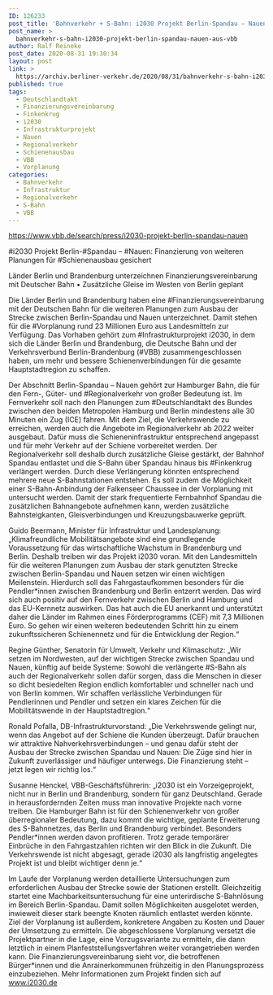 ```yaml
---
ID: 126233
post_title: 'Bahnverkehr + S-Bahn: i2030 Projekt Berlin-Spandau – Nauen, aus VBB'
post_name: >
  bahnverkehr-s-bahn-i2030-projekt-berlin-spandau-nauen-aus-vbb
author: Ralf Reineke
post_date: 2020-08-31 19:30:34
layout: post
link: >
  https://archiv.berliner-verkehr.de/2020/08/31/bahnverkehr-s-bahn-i2030-projekt-berlin-spandau-nauen-aus-vbb/
published: true
tags:
  - Deutschlandtakt
  - Finanzierungsvereinbarung
  - Finkenkrug
  - i2030
  - Infrastrukturprojekt
  - Nauen
  - Regionalverkehr
  - Schienenausbau
  - VBB
  - Vorplanung
categories:
  - Bahnverkehr
  - Infrastruktur
  - Regionalverkehr
  - S-Bahn
  - VBB
---
```

https://www.vbb.de/search/press/i2030-projekt-berlin-spandau-nauen

#i2030 Projekt Berlin-#Spandau – #Nauen: Finanzierung von weiteren Planungen für #Schienenausbau gesichert

Länder Berlin und Brandenburg unterzeichnen Finanzierungsvereinbarung mit Deutscher Bahn • Zusätzliche Gleise im Westen von Berlin geplant

Die Länder Berlin und Brandenburg haben eine #Finanzierungsvereinbarung mit der Deutschen Bahn für die weiteren Planungen zum Ausbau der Strecke zwischen Berlin-Spandau und Nauen unterzeichnet. Damit stehen für die #Vorplanung rund 23 Millionen Euro aus Landesmitteln zur Verfügung. Das Vorhaben gehört zum #Infrastrukturprojekt i2030, in dem sich die Länder Berlin und Brandenburg, die Deutsche Bahn und der Verkehrsverbund Berlin-Brandenburg (#VBB) zusammengeschlossen haben, um mehr und bessere Schienenverbindungen für die gesamte Hauptstadtregion zu schaffen.

Der Abschnitt Berlin-Spandau – Nauen gehört zur Hamburger Bahn, die für den Fern-, Güter- und #Regionalverkehr von großer Bedeutung ist. Im Fernverkehr soll nach den Planungen zum #Deutschlandtakt des Bundes zwischen den beiden Metropolen Hamburg und Berlin mindestens alle 30 Minuten ein Zug (ICE) fahren. Mit dem Ziel, die Verkehrswende zu erreichen, werden auch die Angebote im Regionalverkehr ab 2022 weiter ausgebaut. Dafür muss die Schieneninfrastruktur entsprechend angepasst und für mehr Verkehr auf der Schiene vorbereitet werden. Der Regionalverkehr soll deshalb durch zusätzliche Gleise gestärkt, der Bahnhof Spandau entlastet und die S-Bahn über Spandau hinaus bis #Finkenkrug verlängert werden. Durch diese Verlängerung könnten entsprechend mehrere neue S-Bahnstationen entstehen. Es soll zudem die Möglichkeit einer S-Bahn-Anbindung der Falkenseer Chaussee in der Vorplanung mit untersucht werden. Damit der stark frequentierte Fernbahnhof Spandau die zusätzlichen Bahnangebote aufnehmen kann, werden zusätzliche Bahnsteigkanten, Gleisverbindungen und Kreuzungsbauwerke geprüft.

Guido Beermann, Minister für Infrastruktur und Landesplanung:
„Klimafreundliche Mobilitätsangebote sind eine grundlegende Voraussetzung für das wirtschaftliche Wachstum in Brandenburg und Berlin. Deshalb treiben wir das Projekt i2030 voran. Mit den Landesmitteln für die weiteren Planungen zum Ausbau der stark genutzten Strecke zwischen Berlin-Spandau und Nauen setzen wir einen wichtigen Meilenstein. Hierdurch soll das Fahrgastaufkommen besonders für die Pendler*innen zwischen Brandenburg und Berlin entzerrt werden. Das wird sich auch positiv auf den Fernverkehr zwischen Berlin und Hamburg und das EU-Kernnetz auswirken. Das hat auch die EU anerkannt und unterstützt daher die Länder im Rahmen eines Förderprogramms (CEF) mit 7,3 Millionen Euro. So gehen wir einen weiteren bedeutenden Schritt hin zu einem zukunftssicheren Schienennetz und für die Entwicklung der Region.“

Regine Günther, Senatorin für Umwelt, Verkehr und Klimaschutz:
„Wir setzen im Nordwesten, auf der wichtigen Strecke zwischen Spandau und Nauen, künftig auf beide Systeme: Sowohl die verlängerte #S-Bahn als auch der Regionalverkehr sollen dafür sorgen, dass die Menschen in dieser so dicht besiedelten Region endlich komfortabler und schneller nach und von Berlin kommen. Wir schaffen verlässliche Verbindungen für Pendlerinnen und Pendler und setzen ein klares Zeichen für die Mobilitätswende in der Hauptstadtregion.“

Ronald Pofalla, DB-Infrastrukturvorstand:
„Die Verkehrswende gelingt nur, wenn das Angebot auf der Schiene die Kunden überzeugt. Dafür brauchen wir attraktive Nahverkehrsverbindungen – und genau dafür steht der Ausbau der Strecke zwischen Spandau und Nauen: Die Züge sind hier in Zukunft zuverlässiger und häufiger unterwegs. Die Finanzierung steht – jetzt legen wir richtig los.“

Susanne Henckel, VBB-Geschäftsführerin:
„i2030 ist ein Vorzeigeprojekt, nicht nur in Berlin und Brandenburg, sondern für ganz Deutschland. Gerade in herausfordernden Zeiten muss man innovative Projekte nach vorne treiben. Die Hamburger Bahn ist für den Schienenverkehr von großer überregionaler Bedeutung, dazu kommt die wichtige, geplante Erweiterung des S-Bahnnetzes,
das Berlin und Brandenburg verbindet. Besonders Pendler*innen werden davon profitieren. Trotz gerade temporärer Einbrüche in den Fahrgastzahlen richten wir den Blick in die Zukunft. Die Verkehrswende ist nicht abgesagt, gerade i2030 als langfristig angelegtes Projekt ist und bleibt wichtiger denn je.“

Im Laufe der Vorplanung werden detaillierte Untersuchungen zum erforderlichen Ausbau der Strecke sowie der Stationen erstellt. Gleichzeitig startet eine Machbarkeitsuntersuchung für eine unterirdische S-Bahnlösung im Bereich Berlin-Spandau. Damit sollen Möglichkeiten ausgelotet werden, inwieweit dieser stark beengte Knoten räumlich entlastet werden könnte. Ziel der Vorplanung ist außerdem, konkretere Angaben zu Kosten und Dauer der Umsetzung zu ermitteln. Die abgeschlossene Vorplanung versetzt die Projektpartner in die Lage, eine Vorzugsvariante zu ermitteln, die dann letztlich in einem Planfeststellungsverfahren weiter vorangetrieben werden kann. Die Finanzierungsvereinbarung sieht vor, die betroffenen Bürger*innen und die Anrainerkommunen frühzeitig in den Planungsprozess einzubeziehen. Mehr Informationen zum Projekt finden sich auf www.i2030.de